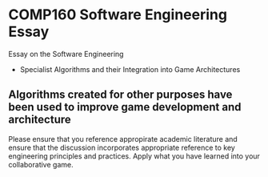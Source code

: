 # COMP160 Software Engineering Essay
Essay on the Software Engineering

* Specialist Algorithms and their Integration into Game Architectures

## Algorithms created for other purposes have been used to improve game development and architecture

Please ensure that you reference appropirate academic literature and ensure that the discussion incorporates appropriate reference to key engineering principles and practices. Apply what you have learned into your collaborative game.
